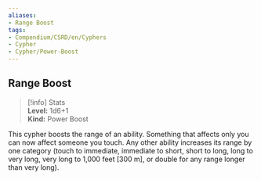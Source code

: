 ```yaml
---
aliases:
- Range Boost
tags:
- Compendium/CSRD/en/Cyphers
- Cypher
- Cypher/Power-Boost
---
```


  
## Range Boost  
>[!info] Stats  
> **Level:** 1d6+1  
> **Kind:** Power Boost
  
This cypher boosts the range of an ability. Something that affects only you can now affect someone you touch. Any other ability increases its range by one category (touch to immediate, immediate to short, short to long, long to very long, very long to 1,000 feet [300 m], or double for any range longer than very long).